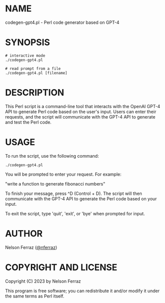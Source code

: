 # NAME

codegen-gpt4.pl - Perl code generator based on GPT-4

# SYNOPSIS

    # interactive mode
    ./codegen-gpt4.pl

    # read prompt from a file
    ./codegen-gpt4.pl [filename]

# DESCRIPTION

This Perl script is a command-line tool that interacts with the OpenAI
GPT-4 API to generate Perl code based on the user's input. Users can
enter their requests, and the script will communicate with the GPT-4
API to generate and test the Perl code.

# USAGE

To run the script, use the following command:

    ./codegen-gpt4.pl

You will be prompted to enter your request. For example:

"write a function to generate fibonacci numbers"

To finish your message, press ^D (Control + D). The script will then
communicate with the GPT-4 API to generate the Perl code based on
your input.

To exit the script, type 'quit', 'exit', or 'bye' when prompted for input.

# AUTHOR

Nelson Ferraz ([@nferraz](https://twitter.com/nferraz))

# COPYRIGHT AND LICENSE

Copyright (C) 2023 by Nelson Ferraz

This program is free software; you can redistribute it and/or modify it
under the same terms as Perl itself.

